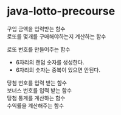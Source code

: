 # java-lotto-precourse

구입 금액을 입력받는 함수<br>
로또를 몇개를 구매해야하는지 계산하는 함수<br>

로또 번호를 만들어주는 함수
  - 6자리의 랜덤 숫자를 생성한다.<br>
  - 6자리의 숫자는 중복이 있으면 안된다.<br>

당첨 번호를 입력 받는 함수<br>
보너스 번호를 입력 받는 함수<br>
당첨 통계를 계산하는 함수<br>
수익률을 계산해주는 함수
